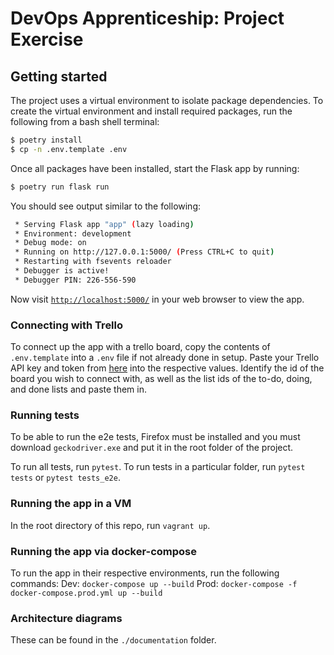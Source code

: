 # DevOps Apprenticeship: Project Exercise

## Getting started

The project uses a virtual environment to isolate package dependencies. To create the virtual environment and install required packages, run the following from a bash shell terminal:

```bash
$ poetry install
$ cp -n .env.template .env
```

Once all packages have been installed, start the Flask app by running:
```bash
$ poetry run flask run
```

You should see output similar to the following:
```bash
 * Serving Flask app "app" (lazy loading)
 * Environment: development
 * Debug mode: on
 * Running on http://127.0.0.1:5000/ (Press CTRL+C to quit)
 * Restarting with fsevents reloader
 * Debugger is active!
 * Debugger PIN: 226-556-590
```
Now visit [`http://localhost:5000/`](http://localhost:5000/) in your web browser to view the app.

### Connecting with Trello
To connect up the app with a trello board, copy the contents of `.env.template` into a `.env` file if not already done in setup. 
Paste your Trello API key and token from [here](https://trello.com/app-key) into the respective values.
Identify the id of the board you wish to connect with, as well as the list ids of the to-do, doing, and done lists and paste them in.

### Running tests
To be able to run the e2e tests, Firefox must be installed and you must download `geckodriver.exe` and put it in the root folder of the project.

To run all tests, run `pytest`.
To run tests in a particular folder, run `pytest tests` or `pytest tests_e2e`.

### Running the app in a VM
In the root directory of this repo, run `vagrant up`.

### Running the app via docker-compose
To run the app in their respective environments, run the following commands:
Dev: `docker-compose up --build`
Prod: `docker-compose -f docker-compose.prod.yml up --build`

### Architecture diagrams
These can be found in the `./documentation` folder.